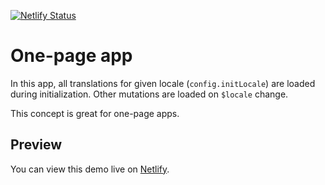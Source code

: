 [![Netlify Status](https://api.netlify.com/api/v1/badges/ffa0f443-e517-4e1d-ad88-abdbbfa0e30c/deploy-status)](https://app.netlify.com/sites/one-page-example/deploys)

# One-page app
In this app, all translations for given locale (`config.initLocale`) are loaded during initialization. Other mutations are loaded on `$locale` change.

This concept is great for one-page apps.

## Preview
You can view this demo live on [Netlify](https://one-page-example.netlify.app).